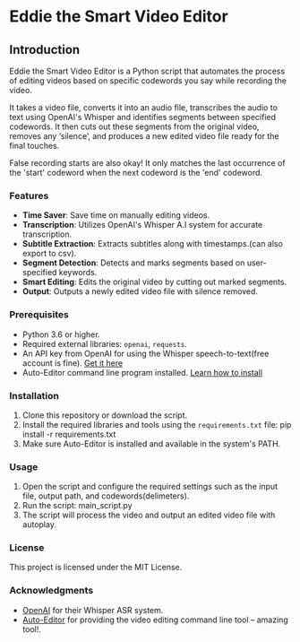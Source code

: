 # Eddie the Smart Video Editor

## Introduction
Eddie the Smart Video Editor is a Python script that automates the process of editing videos based on specific codewords you say while recording the video. 

It takes a video file, converts it into an audio file, transcribes the audio to text using OpenAI's Whisper and identifies segments between specified codewords. It then cuts out these segments from the original video, removes any ‘silence’, and produces a new edited video file ready for the final touches. 

False recording starts are also okay! It only matches the last occurrence of the 'start' codeword when the next codeword is the 'end' codeword. 

### Features
- **Time Saver**: Save time on manually editing videos.
- **Transcription**: Utilizes OpenAI's Whisper A.I system for accurate transcription.
- **Subtitle Extraction**: Extracts subtitles along with timestamps.(can also export to csv).
- **Segment Detection**: Detects and marks segments based on user-specified keywords.
- **Smart Editing**: Edits the original video by cutting out marked segments.
- **Output**: Outputs a newly edited video file with silence removed.

### Prerequisites
- Python 3.6 or higher.
- Required external libraries: `openai`, `requests`.
- An API key from OpenAI for using the Whisper speech-to-text(free account is fine). [Get it here](https://openai.com/)
- Auto-Editor command line program installed. [Learn how to install](https://auto-editor.com/installing)

### Installation
1. Clone this repository or download the script.
2. Install the required libraries and tools using the `requirements.txt` file: pip install -r requirements.txt
3. Make sure Auto-Editor is installed and available in the system's PATH.

### Usage
1. Open the script and configure the required settings such as the input file, output path, and codewords(delimeters).
2. Run the script: main_script.py
3. The script will process the video and output an edited video file with autoplay.

### License
This project is licensed under the MIT License.

### Acknowledgments
- [OpenAI](https://openai.com/) for their Whisper ASR system.
- [Auto-Editor](https://auto-editor.com/) for providing the video editing command line tool – amazing tool!.

